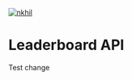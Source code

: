 [![nkhil](https://circleci.com/gh/nkhil/leaderboard-api.svg?style=svg)](https://app.circleci.com/pipelines/github/nkhil/leaderboard-api)

# Leaderboard API

Test change